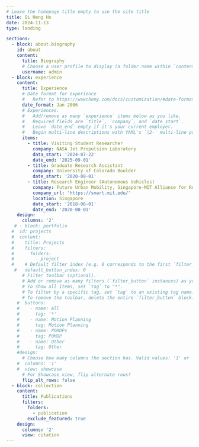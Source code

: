 ```yaml
---
# Leave the homepage title empty to use the site title
title: Qi Heng Ho
date: 2024-11-13
type: landing

sections:
  - block: about.biography
    id: about
    content:
      title: Biography
      # Choose a user profile to display (a folder name within `content/authors/`)
      username: admin
  - block: experience
    content:
      title: Experience
      # Date format for experience
      #   Refer to https://wowchemy.com/docs/customization/#date-format
      date_format: Jan 2006
      # Experiences.
      #   Add/remove as many `experience` items below as you like.
      #   Required fields are `title`, `company`, and `date_start`.
      #   Leave `date_end` empty if it's your current employer.
      #   Begin multi-line descriptions with YAML's `|2-` multi-line prefix.
      items:
        - title: Visiting Student Researcher
          company: NASA Jet Propulsion Laboratory
          data_start: '2024-07-22'
          date_end: '2025-09-01'
        - title: Graduate Research Assistant
          company: University of Colorado Boulder
          date_start: '2020-08-01'
        - title: Research Engineer (Autonomous Vehicles)
          company: Future Urban Mobility, Singapore-MIT Alliance for Research and Technology
          company_url: 'https://smart.mit.edu/'
          location: Singapore
          date_start: '2018-06-01'
          date_end: '2020-08-01'
    design:
      columns: '2'
   # - block: portfolio
  #  id: projects
  #  content:
  #    title: Projects
  #    filters:
  #      folders:
  #        - project
  #    # Default filter index (e.g. 0 corresponds to the first `filter_button` instance below).
   #   default_button_index: 0
      # Filter toolbar (optional).
      # Add or remove as many filters (`filter_button` instances) as you like.
      # To show all items, set `tag` to "*".
      # To filter by a specific tag, set `tag` to an existing tag name.
      # To remove the toolbar, delete the entire `filter_button` block.
    #  buttons:
    #    - name: All
    #      tag: '*'
    #    - name: Motion Planning
    #      tag: Motion Planning
    #    - name: POMDPs
    #      tag: POMDP
    #    - name: Other
    #      tag: Other
    #design:
      # Choose how many columns the section has. Valid values: '1' or '2'.
    #  columns: '1'
    #  view: showcase
      # For Showcase view, flip alternate rows?
      flip_alt_rows: false
  - block: collection
    content:
      title: Publications
      filters:
        folders:
          - publication
        exclude_featured: true
    design:
      columns: '2'
      view: citation
---
```

